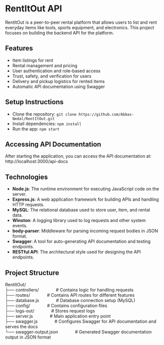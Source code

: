 # RentItOut API

RentItOut is a peer-to-peer rental platform that allows users to list and rent everyday items like tools, sports equipment, and electronics. This project focuses on building the backend API for the platform.

## Features
- Item listings for rent
- Rental management and pricing
- User authentication and role-based access
- Trust, safety, and verification for users
- Delivery and pickup logistics for rented items
- Automatic API documentation using Swagger

## Setup Instructions
- Clone the repository: `git clone https://github.com/Abbas-Nedal/RentItOut.git`
- Install dependencies: `npm install`
- Run the app: `npm start`

## Accessing API Documentation
After starting the application, you can access the API documentation at: http://localhost:3000/api-docs


## Technologies
- **Node.js**: The runtime environment for executing JavaScript code on the server.
- **Express.js**: A web application framework for building APIs and handling HTTP requests.
- **MySQL**: The relational database used to store user, item, and rental data.
- **Winston**: A logging library used to log requests and other system events.
- **body-parser**: Middleware for parsing incoming request bodies in JSON format.
- **Swagger**: A tool for auto-generating API documentation and testing endpoints.
- **RESTful API**: The architectural style used for designing the API endpoints.




## Project Structure

RentItOut/<br>
├── controllers/    &nbsp;&nbsp;&nbsp;&nbsp;&nbsp;&nbsp;&nbsp;&nbsp;&nbsp;&nbsp;&nbsp;&nbsp;    # Contains logic for handling requests<br>
├── routes/         &nbsp;&nbsp;&nbsp;&nbsp;&nbsp;&nbsp;&nbsp;&nbsp;&nbsp;&nbsp;&nbsp;&nbsp;    # Contains API routes for different features<br>
├── database.js     &nbsp;&nbsp;&nbsp;&nbsp;&nbsp;&nbsp;&nbsp;&nbsp;&nbsp;&nbsp;&nbsp;&nbsp;    # Database connection setup (MySQL)<br>
├── config/         &nbsp;&nbsp;&nbsp;&nbsp;&nbsp;&nbsp;&nbsp;&nbsp;&nbsp;&nbsp;&nbsp;&nbsp;    # Contains configuration files<br>
├── logs-out/       &nbsp;&nbsp;&nbsp;&nbsp;&nbsp;&nbsp;&nbsp;&nbsp;&nbsp;&nbsp;&nbsp;&nbsp;    # Stores request logs<br>
├── server.js       &nbsp;&nbsp;&nbsp;&nbsp;&nbsp;&nbsp;&nbsp;&nbsp;&nbsp;&nbsp;&nbsp;&nbsp;    # Main application entry point<br>
├── swagger.js      &nbsp;&nbsp;&nbsp;&nbsp;&nbsp;&nbsp;&nbsp;&nbsp;&nbsp;&nbsp;&nbsp;&nbsp;    # Configures Swagger for API documentation and serves the docs<br>
└── swagger-output.json  &nbsp;&nbsp;&nbsp;&nbsp;&nbsp;&nbsp;&nbsp;&nbsp;&nbsp;&nbsp;&nbsp;&nbsp;    # Generated Swagger documentation output in JSON format<br>

